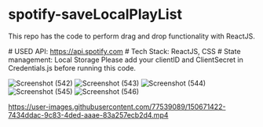 ﻿# spotify-saveLocalPlayList
This repo has the code to perform drag and drop functionality with ReactJS.

﻿# USED API: https://api.spotify.com
﻿# Tech Stack: ReactJS, CSS
﻿# State management: Local Storage
 Please add your clientID and ClientSecret in Credentials.js before running this code.
 
 
![Screenshot (542)](https://user-images.githubusercontent.com/77539089/151147652-92480c64-3f7e-461f-9fd6-999d2f0b24c8.png)
![Screenshot (543)](https://user-images.githubusercontent.com/77539089/151147660-03d63aab-5966-44cb-a5a1-cd78809a5d3c.png)
![Screenshot (544)](https://user-images.githubusercontent.com/77539089/151147665-64d9d5ca-3a4c-4e2d-ac7f-4535f660e84c.png)
![Screenshot (545)](https://user-images.githubusercontent.com/77539089/151147668-d92ae51f-0c6c-4874-8c76-e88ef7c0b41f.png)
![Screenshot (546)](https://user-images.githubusercontent.com/77539089/151147677-8f1fd2f3-0f1b-47bf-b753-90579b2131d8.png)




https://user-images.githubusercontent.com/77539089/150671422-7434ddac-9c83-4ded-aaae-83a257ecb2d4.mp4

